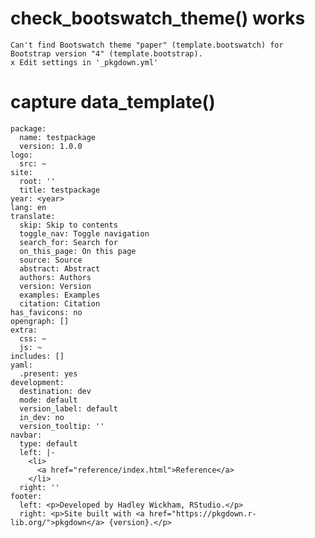 # check_bootswatch_theme() works

    Can't find Bootswatch theme "paper" (template.bootswatch) for Bootstrap version "4" (template.bootstrap).
    x Edit settings in '_pkgdown.yml'

# capture data_template()

    package:
      name: testpackage
      version: 1.0.0
    logo:
      src: ~
    site:
      root: ''
      title: testpackage
    year: <year>
    lang: en
    translate:
      skip: Skip to contents
      toggle_nav: Toggle navigation
      search_for: Search for
      on_this_page: On this page
      source: Source
      abstract: Abstract
      authors: Authors
      version: Version
      examples: Examples
      citation: Citation
    has_favicons: no
    opengraph: []
    extra:
      css: ~
      js: ~
    includes: []
    yaml:
      .present: yes
    development:
      destination: dev
      mode: default
      version_label: default
      in_dev: no
      version_tooltip: ''
    navbar:
      type: default
      left: |-
        <li>
          <a href="reference/index.html">Reference</a>
        </li>
      right: ''
    footer:
      left: <p>Developed by Hadley Wickham, RStudio.</p>
      right: <p>Site built with <a href="https://pkgdown.r-lib.org/">pkgdown</a> {version}.</p>
    

